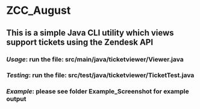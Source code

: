 # ZCC_August
## This is a simple Java CLI utility which views support tickets using the Zendesk API

### _Usage_:   run the file: src/main/java/ticketviewer/Viewer.java

### _Testing_: run the file: src/test/java/ticketviewer/TicketTest.java

### _Example_: please see folder Example_Screenshot for example output


